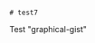                                                                                                                                                                                                                                                                                                                                                                                                             # test7
Test "graphical-gist"